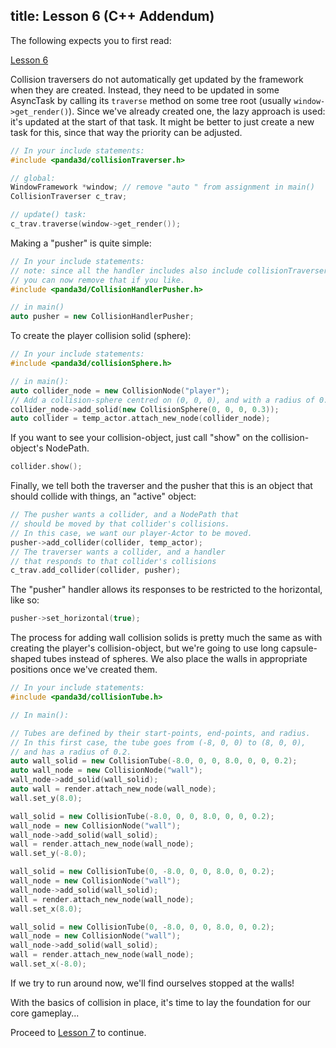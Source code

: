 title: Lesson 6 (C++ Addendum)
------------------------------

The following expects you to first read:

[Lesson 6](https://arsthaumaturgis.github.io/Panda3DTutorial.io/tutorial/tut_lesson06.html)

Collision traversers do not automatically get updated by the framework
when they are created.  Instead, they need to be updated in some
AsyncTask by calling its `traverse` method on some tree root (usually
`window->get_render()`).  Since we've already created one, the lazy
approach is used: it's updated at the start of that task.  It might be
better to just create a new task for this, since that way the priority
can be adjusted.

```c++
// In your include statements:
#include <panda3d/collisionTraverser.h>
```

```c++
// global:
WindowFramework *window; // remove "auto " from assignment in main()
CollisionTraverser c_trav;
```

```c++
// update() task:
c_trav.traverse(window->get_render());
```

Making a "pusher" is quite simple:

```c++
// In your include statements:
// note: since all the handler includes also include collisionTraverser.h,
// you can now remove that if you like.
#include <panda3d/CollisionHandlerPusher.h>
```

```c++
// in main()
auto pusher = new CollisionHandlerPusher;
```

To create the player collision solid (sphere):

```c++
// In your include statements:
#include <panda3d/collisionSphere.h>
```

```c++
// in main():
auto collider_node = new CollisionNode("player");
// Add a collision-sphere centred on (0, 0, 0), and with a radius of 0.3
collider_node->add_solid(new CollisionSphere(0, 0, 0, 0.3));
auto collider = temp_actor.attach_new_node(collider_node);
```

If you want to see your collision-object, just call "show" on the
collision-object's NodePath.

```c++
collider.show();
```

Finally, we tell both the traverser and the pusher that this is an
object that should collide with things, an "active" object:

```c++
// The pusher wants a collider, and a NodePath that
// should be moved by that collider's collisions.
// In this case, we want our player-Actor to be moved.
pusher->add_collider(collider, temp_actor);
// The traverser wants a collider, and a handler
// that responds to that collider's collisions
c_trav.add_collider(collider, pusher);
```

The "pusher" handler allows its responses to be restricted to the
horizontal, like so:

```c++
pusher->set_horizontal(true);
```

The process for adding wall collision solids is pretty much the same
as with creating the player's collision-object, but we're going to use
long capsule-shaped tubes instead of spheres. We also place the walls
in appropriate positions once we've created them.

```c++
// In your include statements:
#include <panda3d/collisionTube.h>
```

```c++
// In main():

// Tubes are defined by their start-points, end-points, and radius.
// In this first case, the tube goes from (-8, 0, 0) to (8, 0, 0),
// and has a radius of 0.2.
auto wall_solid = new CollisionTube(-8.0, 0, 0, 8.0, 0, 0, 0.2);
auto wall_node = new CollisionNode("wall");
wall_node->add_solid(wall_solid);
auto wall = render.attach_new_node(wall_node);
wall.set_y(8.0);

wall_solid = new CollisionTube(-8.0, 0, 0, 8.0, 0, 0, 0.2);
wall_node = new CollisionNode("wall");
wall_node->add_solid(wall_solid);
wall = render.attach_new_node(wall_node);
wall.set_y(-8.0);

wall_solid = new CollisionTube(0, -8.0, 0, 0, 8.0, 0, 0.2);
wall_node = new CollisionNode("wall");
wall_node->add_solid(wall_solid);
wall = render.attach_new_node(wall_node);
wall.set_x(8.0);

wall_solid = new CollisionTube(0, -8.0, 0, 0, 8.0, 0, 0.2);
wall_node = new CollisionNode("wall");
wall_node->add_solid(wall_solid);
wall = render.attach_new_node(wall_node);
wall.set_x(-8.0);
```

If we try to run around now, we'll find ourselves stopped at the walls!

With the basics of collision in place, it's time to lay the foundation
for our core gameplay...

Proceed to [Lesson 7](../Lesson7) to continue.
